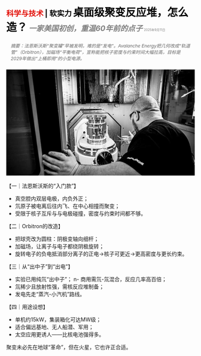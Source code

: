 <span style="color:#E3120B; font-size:14.9pt; font-weight:bold;">科学与技术</span> <span style="color:#000000; font-size:14.9pt; font-weight:bold;">| 软实力</span>
<span style="color:#000000; font-size:21.0pt; font-weight:bold;">桌面级聚变反应堆，怎么造？</span>
<span style="color:#808080; font-size:14.9pt; font-weight:bold; font-style:italic;">一家美国初创，重温60年前的点子</span>
<span style="color:#808080; font-size:6.2pt;">2025年9月11日</span>

<div style="padding:8px 12px; color:#666; font-size:9.0pt; font-style:italic; margin:12px 0;">摘要：法恩斯沃斯“聚变罐”早被发明，难的是“发电”。Avalanche Energy把几何改成“轨道管”（Orbitron），加磁场“平衡电荷”，宣称能把核子密度与约束时间大幅拉高，目标是2029年做出“上桶即用”的小型电源。</div>

![](../images/069_How_to_build_table-top_fusion_reactors/p0279_img01.jpeg)

【一｜法恩斯沃斯的“入门款”】

- 真空腔内双层电极，内负外正；
- 氘原子被电离后往内飞、在中心相撞而聚变；
- 受限于核子互斥与与电极碰撞，密度与约束时间都不够。

【二｜Orbitron的改造】

- 把球壳改为圆柱：阴极变轴向细杆；
- 加磁场，让离子与电子都绕阴极旋转；
- 旋转电子的负电抵消部分离子的正电→核子可更近→更高密度与更长约束。

【三｜从“出中子”到“出电”】

- 实验已用纯氘“出中子”；
n- 商用需氘-氚混合，反应几率高百倍；
- 氚稀少且放射性强，需核反应堆制备；
- 发电先走“蒸汽-小汽机”路线。

【四｜用途设想】

- 单机约15kW，集装箱化可达MW级；
- 适合偏远基地、无人船潜、军用；
- 太空应用更诱人——比核电池强得多。

聚变未必先在地球“革命”，但在火星，它也许正合适。

